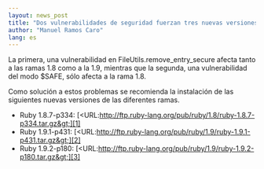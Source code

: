 ```yaml
---
layout: news_post
title: "Dos vulnerabilidades de seguridad fuerzan tres nuevas versiones de Ruby."
author: "Manuel Ramos Caro"
lang: es
---
```


La primera, una vulnerabilidad en FileUtils.remove\_entry\_secure afecta
tanto a las ramas 1.8 como a la 1.9, mientras que la segunda, una
vulnerabilidad del modo $SAFE, sólo afecta a la rama 1.8.

Como solución a estos problemas se recomienda la instalación de las
siguientes nuevas versiones de las diferentes ramas.

* Ruby 1.8.7-p334:
  [&lt;URL:http://ftp.ruby-lang.org/pub/ruby/1.8/ruby-1.8.7-p334.tar.gz&gt;][1]
* Ruby 1.9.1-p431:
  [&lt;URL:http://ftp.ruby-lang.org/pub/ruby/1.9/ruby-1.9.1-p431.tar.gz&gt;][2]
* Ruby 1.9.2-p180:
  [&lt;URL:http://ftp.ruby-lang.org/pub/ruby/1.9/ruby-1.9.2-p180.tar.gz&gt;][3]



[1]: http://ftp.ruby-lang.org/pub/ruby/1.8/ruby-1.8.7-p334.tar.gz 
[2]: http://ftp.ruby-lang.org/pub/ruby/1.9/ruby-1.9.1-p431.tar.gz 
[3]: http://ftp.ruby-lang.org/pub/ruby/1.9/ruby-1.9.2-p180.tar.gz 
